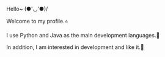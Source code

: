 Hello~ (●'◡'●)/


Welcome to my profile.⭐ 


I use Python and Java as the main development languages.🛫 


In addition, I am interested in development and like it.🌈
